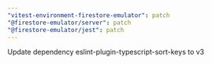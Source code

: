 ```yaml
---
"vitest-environment-firestore-emulator": patch
"@firestore-emulator/server": patch
"@firestore-emulator/jest": patch
---
```


Update dependency eslint-plugin-typescript-sort-keys to v3